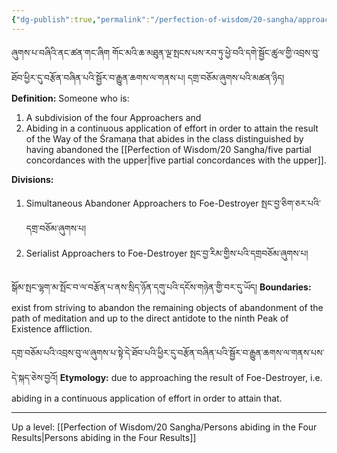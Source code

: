 ```yaml
---
{"dg-publish":true,"permalink":"/perfection-of-wisdom/20-sangha/approacher-to-foe-destroyer/"}
---
```


ཞུགས་པ་བཞིའི་ནང་ཚན་གང་ཞིག གོང་མའི་ཆ་མཐུན་ལྔ་སྤངས་པས་རབ་ཏུ་ཕྱེ་བའི་དགེ་སྦྱོང་ཚུལ་གྱི་འབྲས་བུ་ཐོབ་ཕྱིར་དུ་བརྩོན་བཞིན་པའི་སྦྱོར་བ་རྒྱུན་ཆགས་ལ་གནས་པ། དགྲ་བཅོམ་ཞུགས་པའི་མཚན་ཉིད།
**Definition:** Someone who is:
1. A subdivision of the four Approachers and
2. Abiding in a continuous application of effort in order to attain the result of the Way of the Śramaṇa that abides in the class distinguished by having abandoned the [[Perfection of Wisdom/20 Sangha/five partial concordances with the upper\|five partial concordances with the upper]].

**Divisions:**
1. Simultaneous Abandoner Approachers to Foe-Destroyer སྤང་བྱ་ཅིག་ཅར་པའི་དགྲ་བཅོམ་ཞུགས་པ།
2. Serialist Approachers to Foe-Destroyer སྤང་བྱ་རིམ་གྱིས་པའི་དགྲབཅོམ་ཞུགས་པ།

སྒོམ་སྤང་ལྷག་མ་སྤོང་བ་ལ་བརྩོན་པ་ནས་སྲིད་ཉོན་དགུ་པའི་དངོས་གཉེན་གྱི་བར་དུ་ཡོད།
**Boundaries:** exist from striving to abandon the remaining objects of abandonment of the path of meditation and up to the direct antidote to the ninth Peak of Existence affliction.

དགྲ་བཅོམ་པའི་འབྲས་བུ་ལ་ཞུགས་པ་སྟེ་དེ་ཐོབ་པའི་ཕྱིར་དུ་བརྩོན་བཞིན་པའི་སྦྱོར་བ་རྒྱུན་ཆགས་ལ་གནས་པས་དེ་སྐད་ཅེས་བྱའོ།
**Etymology:** due to approaching the result of Foe-Destroyer, i.e. abiding in a continuous application of effort in order to attain that.


---
Up a level: [[Perfection of Wisdom/20 Sangha/Persons abiding in the Four Results\|Persons abiding in the Four Results]]